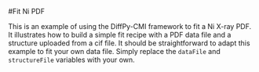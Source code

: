 #Fit Ni PDF

This is an example of using the DiffPy-CMI framework to fit a Ni X-ray PDF. It
illustrates how to build a simple fit recipe with a PDF data file and a
structure uploaded from a cif file. It should be straightforward to adapt this
example to fit your own data file.  Simply replace the ``dataFile`` and
``structureFile`` variables with your own.
